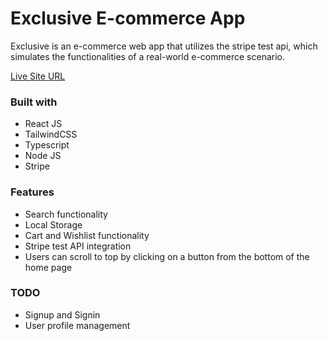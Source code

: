 # Exclusive E-commerce App

Exclusive is an e-commerce web app that utilizes the stripe test api, which simulates the functionalities of a real-world e-commerce scenario.

[Live Site URL](https://exclusive-ecommerce-app.netlify.app)


### Built with

- React JS
- TailwindCSS
- Typescript
- Node JS
- Stripe

### Features

- Search functionality
- Local Storage
- Cart and Wishlist functionality
- Stripe test API integration
- Users can scroll to top by clicking on a button from the bottom of the home page

### TODO
- Signup and Signin 
- User profile management
